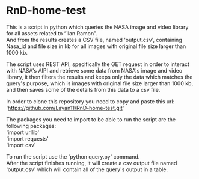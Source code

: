 # RnD-home-test

This is a script in python which queries the NASA image and video library for all assets related to “Ilan Ramon”.  
And from the results creates a CSV file, named 'output.csv', containing Nasa_id and file size in kb for all images 
with original file size larger than 1000 kb.  

The script uses REST API, specifically the GET request in order to interact with NASA's AIPI and retrieve some data from NASA's image and video library, it then filters the results and keeps only the data which matches the query's purpose, which is images with original file size larger than 1000 kb, and then saves some of the details from this data to a csv file.  

In order to clone this repository you need to copy and paste this url:  'https://github.com/Layan11/RnD-home-test.git'  

The packages you need to import to be able to run the script are the following packages:  
'import urllib'  
'import requests'  
'import csv'  

To run the script use the 'python query.py' command.  
After the script finishes running, it will create a csv output file named 'output.csv' which will contain all of the query's output in a table.
